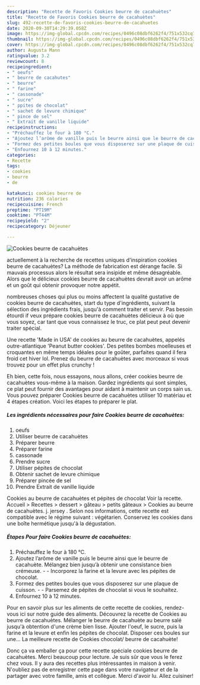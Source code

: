 ```yaml
---
description: "Recette de Favoris Cookies beurre de cacahuètes"
title: "Recette de Favoris Cookies beurre de cacahuètes"
slug: 492-recette-de-favoris-cookies-beurre-de-cacahuetes
date: 2020-09-30T14:29:39.058Z
image: https://img-global.cpcdn.com/recipes/0496c08dbf6262f4/751x532cq70/cookies-beurre-de-cacahuetes-photo-principale-de-la-recette.jpg
thumbnail: https://img-global.cpcdn.com/recipes/0496c08dbf6262f4/751x532cq70/cookies-beurre-de-cacahuetes-photo-principale-de-la-recette.jpg
cover: https://img-global.cpcdn.com/recipes/0496c08dbf6262f4/751x532cq70/cookies-beurre-de-cacahuetes-photo-principale-de-la-recette.jpg
author: Augusta Mann
ratingvalue: 3.2
reviewcount: 8
recipeingredient:
- " oeufs"
- " beurre de cacahutes"
- " beurre"
- " farine"
- " cassonade"
- " sucre"
- " ppites de chocolat"
- " sachet de levure chimique"
- " pince de sel"
- " Extrait de vanille liquide"
recipeinstructions:
- "Préchauffez le four à 180 °C."
- "Ajoutez l’arôme de vanille puis le beurre ainsi que le beurre de cacahuète. Mélangez bien jusqu’à obtenir une consistance bien crémeuse.  Incorporez la farine et la levure avec les pépites de chocolat."
- "Formez des petites boules que vous disposerez sur une plaque de cuisson.  Parsemez de pépites de chocolat si vous le souhaitez."
- "Enfournez 10 à 12 minutes."
categories:
- Recette
tags:
- cookies
- beurre
- de

katakunci: cookies beurre de 
nutrition: 236 calories
recipecuisine: French
preptime: "PT19M"
cooktime: "PT44M"
recipeyield: "2"
recipecategory: Déjeuner

---
```



![Cookies beurre de cacahuètes](https://img-global.cpcdn.com/recipes/0496c08dbf6262f4/751x532cq70/cookies-beurre-de-cacahuetes-photo-principale-de-la-recette.jpg)

actuellement à la recherche de recettes uniques d'inspiration cookies beurre de cacahuètes? La méthode de fabrication est dérange facile. Si mauvais processus alors le résultat sera insipide et même désagréable. Alors que le délicieux cookies beurre de cacahuètes devrait avoir un arôme et un goût qui obtenir provoquer notre appétit.

nombreuses choses qui plus ou moins affectent la qualité gustative de cookies beurre de cacahuètes, start du type d'ingrédients, suivant la sélection des ingrédients frais, jusqu'à comment traiter et servir. Pas besoin étourdi if veux prépare cookies beurre de cacahuètes délicieux à où que vous soyez, car tant que vous connaissez le truc, ce plat peut peut devenir traiter spécial.

Une recette &#39;Made in USA&#39; de cookies au beurre de cacahuètes, appelés outre-atlantique &#39;Peanut butter cookies&#39;. Des petites bombes moelleuses et croquantes en même temps idéales pour le goûter, parfaites quand il fera froid cet hiver lol. Prenez du beurre de cacahuètes avec morceaux si vous trouvez pour un effet plus crunchy !


Eh bien, cette fois, nous essayons, nous allons, créer cookies beurre de cacahuètes vous-même à la maison. Gardez ingrédients qui sont simples, ce plat peut fournir des avantages pour aidant à maintenir un corps sain us. Vous pouvez préparer Cookies beurre de cacahuètes utiliser 10 matériau et 4 étapes création. Voici les étapes to préparer le plat.

<!--inarticleads1-->

##### Les ingrédients nécessaires pour faire Cookies beurre de cacahuètes:

1.   oeufs
1. Utiliser  beurre de cacahuètes
1. Préparer  beurre
1. Préparer  farine
1.   cassonade
1. Prendre  sucre
1. Utiliser  pépites de chocolat
1. Obtenir  sachet de levure chimique
1. Préparer  pincée de sel
1. Prendre  Extrait de vanille liquide


Cookies au beurre de cacahuètes et pépites de chocolat Voir la recette. Accueil &gt; Recettes &gt; dessert &gt; gâteau &gt; petits gâteaux &gt; Cookies au beurre de cacahuètes. j. jersey . Selon nos informations, cette recette est compatible avec le régime suivant : végétarien. Conservez les cookies dans une boîte hermétique jusqu&#39;à la dégustation. 

<!--inarticleads2-->

##### Étapes Pour faire Cookies beurre de cacahuètes:

1. Préchauffez le four à 180 °C.
1. Ajoutez l’arôme de vanille puis le beurre ainsi que le beurre de cacahuète. Mélangez bien jusqu’à obtenir une consistance bien crémeuse. -  - Incorporez la farine et la levure avec les pépites de chocolat.
1. Formez des petites boules que vous disposerez sur une plaque de cuisson. -  - Parsemez de pépites de chocolat si vous le souhaitez.
1. Enfournez 10 à 12 minutes.


Pour en savoir plus sur les aliments de cette recette de cookies, rendez-vous ici sur notre guide des aliments. Découvrez la recette de Cookies au beurre de cacahuètes. Mélanger le beurre de cacahuète au beurre salé jusqu&#39;à obtention d&#39;une crème bien lisse. Ajouter l&#39;oeuf, le sucre, puis la farine et la levure et enfin les pépites de chocolat. Disposer ces boules sur une… La meilleure recette de Cookies chocolat/ beurre de cacahuète! 


Donc ça va emballer ça pour cette recette spéciale cookies beurre de cacahuètes. Merci beaucoup pour lecture. Je suis sûr que vous le ferez chez vous. Il y aura des recettes plus  intéressantes in maison à venir. N'oubliez pas de enregistrer cette page dans votre navigateur et de la partager avec votre famille, amis et collègue. Merci d'avoir lu. Allez cuisiner!
